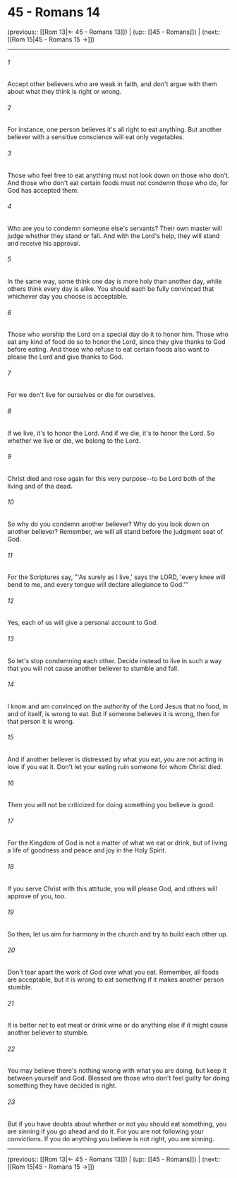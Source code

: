 # 45 - Romans 14

(previous:: [[Rom 13|← 45 - Romans 13]]) | (up:: [[45 - Romans]]) | (next:: [[Rom 15|45 - Romans 15 →]])

***


###### 1 
Accept other believers who are weak in faith, and don't argue with them about what they think is right or wrong. 

###### 2 
For instance, one person believes it's all right to eat anything. But another believer with a sensitive conscience will eat only vegetables. 

###### 3 
Those who feel free to eat anything must not look down on those who don't. And those who don't eat certain foods must not condemn those who do, for God has accepted them. 

###### 4 
Who are you to condemn someone else's servants? Their own master will judge whether they stand or fall. And with the Lord's help, they will stand and receive his approval. 

###### 5 
In the same way, some think one day is more holy than another day, while others think every day is alike. You should each be fully convinced that whichever day you choose is acceptable. 

###### 6 
Those who worship the Lord on a special day do it to honor him. Those who eat any kind of food do so to honor the Lord, since they give thanks to God before eating. And those who refuse to eat certain foods also want to please the Lord and give thanks to God. 

###### 7 
For we don't live for ourselves or die for ourselves. 

###### 8 
If we live, it's to honor the Lord. And if we die, it's to honor the Lord. So whether we live or die, we belong to the Lord. 

###### 9 
Christ died and rose again for this very purpose--to be Lord both of the living and of the dead. 

###### 10 
So why do you condemn another believer? Why do you look down on another believer? Remember, we will all stand before the judgment seat of God. 

###### 11 
For the Scriptures say, "'As surely as I live,' says the LORD, 'every knee will bend to me, and every tongue will declare allegiance to God.'" 

###### 12 
Yes, each of us will give a personal account to God. 

###### 13 
So let's stop condemning each other. Decide instead to live in such a way that you will not cause another believer to stumble and fall. 

###### 14 
I know and am convinced on the authority of the Lord Jesus that no food, in and of itself, is wrong to eat. But if someone believes it is wrong, then for that person it is wrong. 

###### 15 
And if another believer is distressed by what you eat, you are not acting in love if you eat it. Don't let your eating ruin someone for whom Christ died. 

###### 16 
Then you will not be criticized for doing something you believe is good. 

###### 17 
For the Kingdom of God is not a matter of what we eat or drink, but of living a life of goodness and peace and joy in the Holy Spirit. 

###### 18 
If you serve Christ with this attitude, you will please God, and others will approve of you, too. 

###### 19 
So then, let us aim for harmony in the church and try to build each other up. 

###### 20 
Don't tear apart the work of God over what you eat. Remember, all foods are acceptable, but it is wrong to eat something if it makes another person stumble. 

###### 21 
It is better not to eat meat or drink wine or do anything else if it might cause another believer to stumble. 

###### 22 
You may believe there's nothing wrong with what you are doing, but keep it between yourself and God. Blessed are those who don't feel guilty for doing something they have decided is right. 

###### 23 
But if you have doubts about whether or not you should eat something, you are sinning if you go ahead and do it. For you are not following your convictions. If you do anything you believe is not right, you are sinning.

***

(previous:: [[Rom 13|← 45 - Romans 13]]) | (up:: [[45 - Romans]]) | (next:: [[Rom 15|45 - Romans 15 →]])
